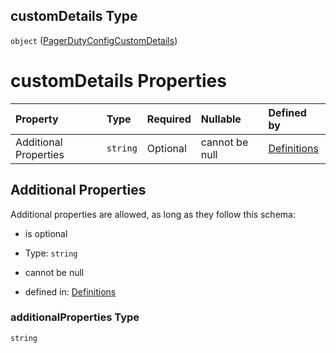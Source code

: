 ## customDetails Type

`object` ([PagerDutyConfigCustomDetails](definitions-definitions-pagerdutyconfig-properties-pagerdutyconfigcustomdetails.md))

# customDetails Properties

| Property              | Type     | Required | Nullable       | Defined by                                                                                                                                                                                                    |
| :-------------------- | :------- | :------- | :------------- | :------------------------------------------------------------------------------------------------------------------------------------------------------------------------------------------------------------ |
| Additional Properties | `string` | Optional | cannot be null | [Definitions](definitions-definitions-pagerdutyconfig-properties-pagerdutyconfigcustomdetails-additionalproperties.md "#/definitions/pagerDutyConfig/properties/customDetails/additionalProperties") |

## Additional Properties

Additional properties are allowed, as long as they follow this schema:



*   is optional

*   Type: `string`

*   cannot be null

*   defined in: [Definitions](definitions-definitions-pagerdutyconfig-properties-pagerdutyconfigcustomdetails-additionalproperties.md "#/definitions/pagerDutyConfig/properties/customDetails/additionalProperties")

### additionalProperties Type

`string`
